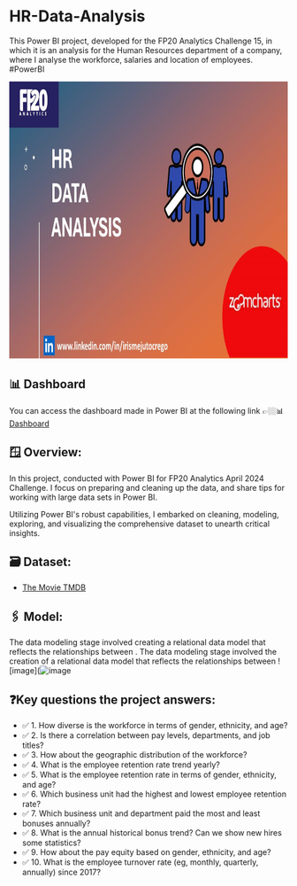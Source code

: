 # HR-Data-Analysis
This Power BI project, developed for the FP20 Analytics Challenge 15, in which it is an analysis for the Human Resources department of a company, where I analyse the workforce, salaries and location of employees. #PowerBI

<div align="center">
<img src="https://github.com/IrisMejuto/HR-Data-Analysis/blob/main/Images/3%20HR%20Data%20Analysis.JPG" alt="Logo" width="800" height="500">
</div>

## 📊 Dashboard
You can access the dashboard made in Power BI at the following link 👉🏼📊 [Dashboard](https://app.powerbi.com/view?r=eyJrIjoiZDEyZmZjNDEtZjVjZi00NTQwLWFkMzctZmEyYTFiZWJlNzM2IiwidCI6IjA1ZWE3NGEzLTkyYzUtNGMzMS05NzhhLTkyNWMzYzc5OWNkMCIsImMiOjh9)


## 🪟 Overview:

In this project, conducted with Power BI for FP20 Analytics April 2024 Challenge. I focus on preparing and cleaning up the data, and share tips for working with large data sets in Power BI.

Utilizing Power BI's robust capabilities, I embarked on cleaning, modeling, exploring, and visualizing the comprehensive dataset to unearth critical insights.


## 🗃️ Dataset:

* [The Movie TMDB]()

## 🖇️ Model:

The data modeling stage involved creating a relational data model that reflects the relationships between .
The data modeling stage involved the creation of a relational data model that reflects the relationships between
![image](![image]()



 ## ❓Key questions the project answers:
* ✅ 1. How diverse is the workforce in terms of gender, ethnicity, and age? 
* ✅ 2. Is there a correlation between pay levels, departments, and job titles? 
* ✅ 3. How about the geographic distribution of the workforce? 
* ✅ 4. What is the employee retention rate trend yearly? 
* ✅ 5. What is the employee retention rate in terms of gender, ethnicity, and age? 
* ✅ 6. Which business unit had the highest and lowest employee retention rate?
* ✅ 7. Which business unit and department paid the most and least bonuses annually? 
* ✅ 8. What is the annual historical bonus trend? Can we show new hires some statistics? 
* ✅ 9. How about the pay equity based on gender, ethnicity, and age?
* ✅ 10. What is the employee turnover rate (eg, monthly, quarterly, annually) since 2017? 
